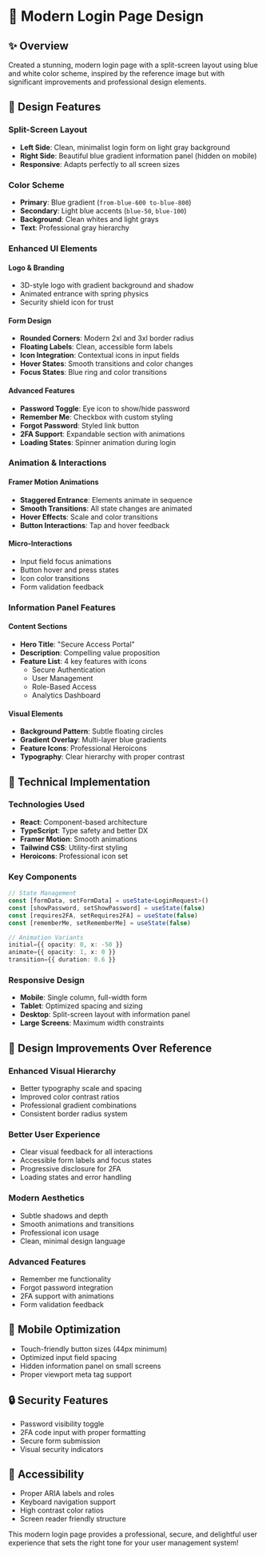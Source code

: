 # 🎨 Modern Login Page Design

## ✨ Overview
Created a stunning, modern login page with a split-screen layout using blue and white color scheme, inspired by the reference image but with significant improvements and professional design elements.

## 🎯 Design Features

### **Split-Screen Layout**
- **Left Side**: Clean, minimalist login form on light gray background
- **Right Side**: Beautiful blue gradient information panel (hidden on mobile)
- **Responsive**: Adapts perfectly to all screen sizes

### **Color Scheme**
- **Primary**: Blue gradient (`from-blue-600 to-blue-800`)
- **Secondary**: Light blue accents (`blue-50`, `blue-100`)
- **Background**: Clean whites and light grays
- **Text**: Professional gray hierarchy

### **Enhanced UI Elements**

#### **Logo & Branding**
- 3D-style logo with gradient background and shadow
- Animated entrance with spring physics
- Security shield icon for trust

#### **Form Design**
- **Rounded Corners**: Modern 2xl and 3xl border radius
- **Floating Labels**: Clean, accessible form labels
- **Icon Integration**: Contextual icons in input fields
- **Hover States**: Smooth transitions and color changes
- **Focus States**: Blue ring and color transitions

#### **Advanced Features**
- **Password Toggle**: Eye icon to show/hide password
- **Remember Me**: Checkbox with custom styling
- **Forgot Password**: Styled link button
- **2FA Support**: Expandable section with animations
- **Loading States**: Spinner animation during login

### **Animation & Interactions**

#### **Framer Motion Animations**
- **Staggered Entrance**: Elements animate in sequence
- **Smooth Transitions**: All state changes are animated
- **Hover Effects**: Scale and color transitions
- **Button Interactions**: Tap and hover feedback

#### **Micro-Interactions**
- Input field focus animations
- Button hover and press states
- Icon color transitions
- Form validation feedback

### **Information Panel Features**

#### **Content Sections**
- **Hero Title**: "Secure Access Portal"
- **Description**: Compelling value proposition
- **Feature List**: 4 key features with icons
  - Secure Authentication
  - User Management  
  - Role-Based Access
  - Analytics Dashboard

#### **Visual Elements**
- **Background Pattern**: Subtle floating circles
- **Gradient Overlay**: Multi-layer blue gradients
- **Feature Icons**: Professional Heroicons
- **Typography**: Clear hierarchy with proper contrast

## 🚀 Technical Implementation

### **Technologies Used**
- **React**: Component-based architecture
- **TypeScript**: Type safety and better DX
- **Framer Motion**: Smooth animations
- **Tailwind CSS**: Utility-first styling
- **Heroicons**: Professional icon set

### **Key Components**
```typescript
// State Management
const [formData, setFormData] = useState<LoginRequest>()
const [showPassword, setShowPassword] = useState(false)
const [requires2FA, setRequires2FA] = useState(false)
const [rememberMe, setRememberMe] = useState(false)

// Animation Variants
initial={{ opacity: 0, x: -50 }}
animate={{ opacity: 1, x: 0 }}
transition={{ duration: 0.6 }}
```

### **Responsive Design**
- **Mobile**: Single column, full-width form
- **Tablet**: Optimized spacing and sizing
- **Desktop**: Split-screen layout with information panel
- **Large Screens**: Maximum width constraints

## 🎨 Design Improvements Over Reference

### **Enhanced Visual Hierarchy**
- Better typography scale and spacing
- Improved color contrast ratios
- Professional gradient combinations
- Consistent border radius system

### **Better User Experience**
- Clear visual feedback for all interactions
- Accessible form labels and focus states
- Progressive disclosure for 2FA
- Loading states and error handling

### **Modern Aesthetics**
- Subtle shadows and depth
- Smooth animations and transitions
- Professional icon usage
- Clean, minimal design language

### **Advanced Features**
- Remember me functionality
- Forgot password integration
- 2FA support with animations
- Form validation feedback

## 📱 Mobile Optimization
- Touch-friendly button sizes (44px minimum)
- Optimized input field spacing
- Hidden information panel on small screens
- Proper viewport meta tag support

## 🔒 Security Features
- Password visibility toggle
- 2FA code input with proper formatting
- Secure form submission
- Visual security indicators

## 🎯 Accessibility
- Proper ARIA labels and roles
- Keyboard navigation support
- High contrast color ratios
- Screen reader friendly structure

This modern login page provides a professional, secure, and delightful user experience that sets the right tone for your user management system!